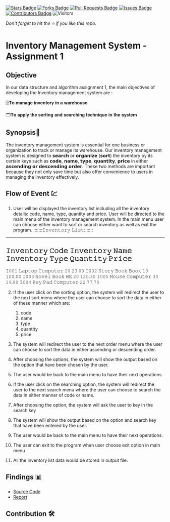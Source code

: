 [![Stars Badge](https://img.shields.io/github/stars/jjn7702/SECJ2013-DSA)](https://github.com/jjn7702/SECJ2013-DSA/Submission/Sample/stargazers)
[![Forks Badge](https://img.shields.io/github/forks/jjn7702/SECJ2013-DSA)](https://github.com/jjn7702/SECJ2013-DSA/Submission/Sample/network/members)
[![Pull Requests Badge](https://img.shields.io/github/issues-pr/jjn7702/SECJ2013-DSA)](https://github.com/jjn7702/SECJ2013-DSA/Submission/Sample/pulls)
[![Issues Badge](https://img.shields.io/github/issues/jjn7702/SECJ2013-DSA)](https://github.com/jjn7702/SECJ2013-DSA/Submission/Sample/issues)
[![Contributors Badge](https://img.shields.io/github/contributors/jjn7702/SECJ2013-DSA?color=2b9348)](https://github.com/jjn7702/SECJ2013-DSA/Submission/Sample/graphs/contributors)
![Visitors](https://api.visitorbadge.io/api/visitors?path=https%3A%2F%2Fgithub.com%2Fjjn7702%2FSECJ2013-DSA%2FSubmission%2FSample&labelColor=%23d9e3f0&countColor=%23697689&style=flat)

_Don't forget to hit the :star: if you like this repo._

# Inventory Management System - Assignment 1
## Objective
In our data structure and algorithm assignment 1, the main objectives of developing the Inventory management system are :

🗄️𝐓𝐨 𝐦𝐚𝐧𝐚𝐠𝐞 𝐢𝐧𝐯𝐞𝐧𝐭𝐨𝐫𝐲 𝐢𝐧 𝐚 𝐰𝐚𝐫𝐞𝐡𝐨𝐮𝐬𝐞

🗂️𝐓𝐨 𝐚𝐩𝐩𝐥𝐲 𝐭𝐡𝐞 𝐬𝐨𝐫𝐭𝐢𝐧𝐠 𝐚𝐧𝐝 𝐬𝐞𝐚𝐫𝐜𝐡𝐢𝐧𝐠 𝐭𝐞𝐜𝐡𝐧𝐢𝐪𝐮𝐞 𝐢𝐧 𝐭𝐡𝐞 𝐬𝐲𝐬𝐭𝐞𝐦


## Synopsis📝

The inventory management system is essential for one business or organization to track or manage its warehouse. Our inventory management system is designed to 𝘀𝗲𝗮𝗿𝗰𝗵 or 𝗼𝗿𝗴𝗮𝗻𝗶𝘇𝗲 (𝘀𝗼𝗿𝘁) the inventory by its certain keys such as 𝗰𝗼𝗱𝗲, 𝗻𝗮𝗺𝗲, 𝘁𝘆𝗽𝗲, 𝗾𝘂𝗮𝗻𝘁𝗶𝘁𝘆, 𝗽𝗿𝗶𝗰𝗲 in either 𝗮𝘀𝗰𝗲𝗻𝗱𝗶𝗻𝗴 𝗼𝗿 𝗱𝗲𝘀𝗰𝗲𝗻𝗱𝗶𝗻𝗴 𝗼𝗿𝗱𝗲𝗿. These two methods are important because they not only save time but also offer convenience to users in managing the inventory effectively.



## Flow of Event 💹

1. User will be displayed the inventory list including all the inventory details: code, name, type, quantity and price. User will be directed to the main menu of the inventory management system. In the main menu user can choose either want to sort or search inventory as well as exit the program.
                       :::::::𝙸𝚗𝚟𝚎𝚗𝚝𝚘𝚛𝚢 𝙻𝚒𝚜𝚝:::::::

------------------------------------------------------------------------------------
𝙸𝚗𝚟𝚎𝚗𝚝𝚘𝚛𝚢 𝙲𝚘𝚍𝚎     𝙸𝚗𝚟𝚎𝚗𝚝𝚘𝚛𝚢 𝙽𝚊𝚖𝚎    𝙸𝚗𝚟𝚎𝚗𝚝𝚘𝚛𝚢 𝚃𝚢𝚙𝚎      𝚀𝚞𝚊𝚗𝚝𝚒𝚝𝚢       𝙿𝚛𝚒𝚌𝚎
------------------------------------------------------------------------------------
𝙸𝟶𝟶𝟷                𝙻𝚊𝚙𝚝𝚘𝚙              𝙲𝚘𝚖𝚙𝚞𝚝𝚎𝚛            𝟸𝟶             𝟸𝟹.𝟶𝟶
𝙸𝟶𝟶𝟸                𝚂𝚝𝚘𝚛𝚢 𝙱𝚘𝚘𝚔          𝙱𝚘𝚘𝚔                𝟷𝟶             𝟷𝟶𝟶.𝟶𝟶
𝙸𝟶𝟶𝟹                𝙽𝚘𝚟𝚎𝚕               𝙱𝚘𝚘𝚔 𝚆𝙴             𝟸𝟶             𝟷𝟸𝟶.𝟹𝟶
𝙸𝟶𝟶𝟻                𝙼𝚘𝚞𝚜𝚎               𝙲𝚘𝚖𝚙𝚞𝚝𝚎𝚛            𝟹𝟶             𝟷𝟿.𝟾𝟶
𝙸𝟶𝟶𝟺                𝙺𝚎𝚢 𝙿𝚊𝚍             𝙲𝚘𝚖𝚙𝚞𝚝𝚎𝚛            𝟸𝟸             𝟽𝟽.𝟽𝟶


2. If the user click on the sorting option, the system will redirect the user to the next sort menu
 where the user can choose to sort the data in either of these manner which are:

    1. code
    2. name 
    3. type
    4. quantity
    5. price
       
4. The system will redirect the user to the next order menu where the user can choose to sort the data in either ascending or descending order.

5. After choosing the options, the system will show the output based on the option that have been chosen by the user.

6. The user would be back to the main menu to have their next operations.

7. If the user click on the searching option, the system will redirect the user to the next search menu where the user can choose to search the data in either manner of code or name.

8. After choosing the option, the system will ask the user to key in the search key
  
9. The system will show the output based on the option and search key that have been entered by the user.
   
10. The user would be back to the main menu to have their next operations.

11. The user can exit to the program when user choose exit option in main menu

12. All the inventory list data would be stored in output file.

## Findings 📊

- [Source Code](./source_code)
- [Report](./report)

## Contribution 🛠️
